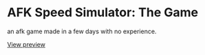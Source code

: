 # AFK Speed Simulator: The Game
an afk game made in a few days with no experience.

[View preview](https://paytouse.github.io/afk-speed/index.html)
